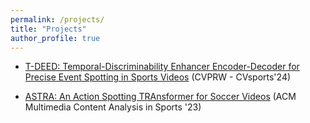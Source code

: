 ```yaml
---
permalink: /projects/
title: "Projects"
author_profile: true
---
```


- [T-DEED: Temporal-Discriminability Enhancer Encoder-Decoder for Precise Event Spotting in Sports Videos](/projects/T-DEED/) (CVPRW - CVsports'24)

- [ASTRA: An Action Spotting TRAnsformer for Soccer Videos](/projects/ASTRA/) (ACM Multimedia Content Analysis in Sports '23)


